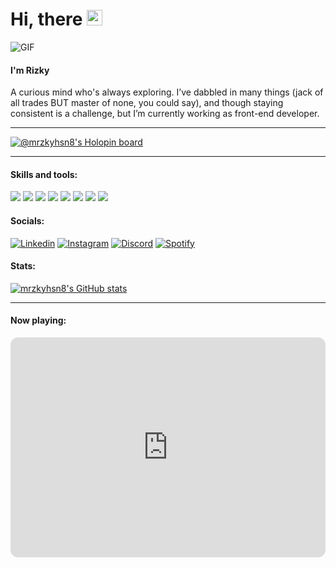 # Hi, there <img src="https://media.giphy.com/media/hvRJCLFzcasrR4ia7z/giphy.gif" width="25px"> 

<img alt="GIF" src="https://media1.giphy.com/media/v1.Y2lkPTc5MGI3NjExenpndXdtb2FuMGNtaXZocXdrZW90NnJjdmtmbGozMm5ibDBxMGYxZSZlcD12MV9pbnRlcm5hbF9naWZfYnlfaWQmY3Q9Zw/xTcnT45z6H5gxFYZZS/giphy.gif">

#### I'm Rizky

A curious mind who's always exploring. I’ve dabbled in many things (jack of all trades BUT master of none, you could say), and though staying consistent is a challenge, but I’m currently working as front-end developer.




***

[![@mrzkyhsn8's Holopin board](https://holopin.me/mrzkyhsn8)](https://holopin.io/@mrzkyhsn8)

***

#### Skills and tools:

<img src="https://img.shields.io/badge/HTML5-E34F26?style=for-the-badge&logo=html5&logoColor=white" /> <img src="https://img.shields.io/badge/CSS3-1572B6?style=for-the-badge&logo=css3&logoColor=white" /> <img src="https://img.shields.io/badge/JavaScript-323330?style=for-the-badge&logo=javascript&logoColor=F7DF1E" /> <img src="https://img.shields.io/badge/jQuery-0769AD?style=for-the-badge&logo=jquery&logoColor=white" /> <img src="https://img.shields.io/badge/Bootstrap-563D7C?style=for-the-badge&logo=bootstrap&logoColor=white" /> <img src="https://img.shields.io/badge/VSCode-0078D4?style=for-the-badge&logo=visual%20studio%20code&logoColor=white" /> <img src="https://img.shields.io/badge/Adobe%20XD-470137?style=for-the-badge&logo=Adobe%20XD&logoColor=#FF61F6" /> <img src="https://img.shields.io/badge/Jira-0052CC?style=for-the-badge&logo=Jira&logoColor=white" />


#### Socials:
[![Linkedin](https://img.shields.io/badge/LinkedIn-0077B5?style=for-the-badge&logo=linkedin&logoColor=white)](https://www.linkedin.com/in/muh-rizky-husain/) [![Instagram](https://img.shields.io/badge/Instagram-E4405F?style=for-the-badge&logo=instagram&logoColor=white)](https://www.instagram.com/mrizkyhusain/) [![Discord](https://img.shields.io/badge/Discord-5865F2?style=for-the-badge&logo=discord&logoColor=white)](https://discord.com/users/kymoorz) [![Spotify](https://img.shields.io/badge/Spotify-1ED760?&style=for-the-badge&logo=spotify&logoColor=white)](https://open.spotify.com/playlist/51fREwLAwFQMOz0SQJaE0p?si=DWRbqsWqSjeEqxL_9LDl0Q)

#### Stats:
[![mrzkyhsn8's GitHub stats](https://github-readme-stats.vercel.app/api?username=mrzkyhsn8&show_icons=true&theme=radical&hide=stars)](https://github.com/anuraghazra/github-readme-stats)

***
#### Now playing:
<iframe style="border-radius:12px" src="https://open.spotify.com/embed/playlist/51fREwLAwFQMOz0SQJaE0p?utm_source=generator" width="100%" height="352" frameBorder="0" allowfullscreen="" allow="autoplay; clipboard-write; encrypted-media; fullscreen; picture-in-picture" loading="lazy"></iframe>